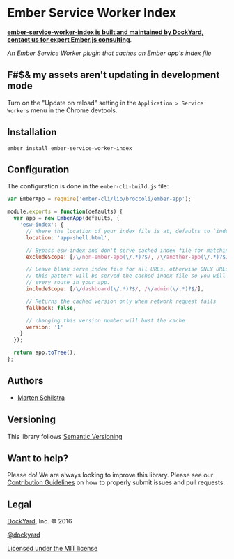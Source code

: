 # Ember Service Worker Index

**[ember-service-worker-index is built and maintained by DockYard, contact us for expert Ember.js consulting](https://dockyard.com/ember-consulting)**.

_An Ember Service Worker plugin that caches an Ember app's index file_

## F#$& my assets aren't updating in development mode

Turn on the "Update on reload" setting in the `Application > Service Workers`
menu in the Chrome devtools.

## Installation

```
ember install ember-service-worker-index
```

## Configuration

The configuration is done in the `ember-cli-build.js` file:

```js
var EmberApp = require('ember-cli/lib/broccoli/ember-app');

module.exports = function(defaults) {
  var app = new EmberApp(defaults, {
    'esw-index': {
      // Where the location of your index file is at, defaults to `index.html`
      location: 'app-shell.html',

      // Bypass esw-index and don't serve cached index file for matching URLs
      excludeScope: [/\/non-ember-app(\/.*)?$/, /\/another-app(\/.*)?$/],

      // Leave blank serve index file for all URLs, otherwise ONLY URLs which match
      // this pattern will be served the cached index file so you will need to list
      // every route in your app.
      includeScope: [/\/dashboard(\/.*)?$/, /\/admin(\/.*)?$/],

      // Returns the cached version only when network request fails
      fallback: false,

      // changing this version number will bust the cache
      version: '1'
    }
  });

  return app.toTree();
};
```

## Authors

* [Marten Schilstra](http://twitter.com/martndemus)

## Versioning

This library follows [Semantic Versioning](http://semver.org)

## Want to help?

Please do! We are always looking to improve this library. Please see our
[Contribution Guidelines](https://github.com/dockyard/ember-service-worker-index/blob/master/CONTRIBUTING.md)
on how to properly submit issues and pull requests.

## Legal

[DockYard](http://dockyard.com/), Inc. &copy; 2016

[@dockyard](http://twitter.com/dockyard)

[Licensed under the MIT license](http://www.opensource.org/licenses/mit-license.php)
